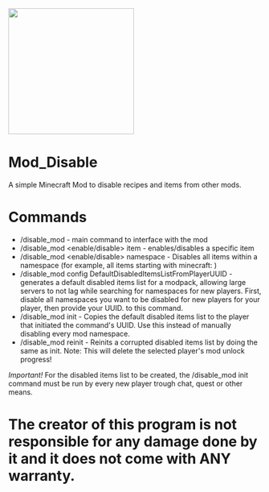 <div>
  <img src="https://github.com/Kaloyan501/Mod_Disable/assets/68351222/704482e3-eb9c-4ad4-a0e8-6d8c0cd0d3bd" width="250" height="250"></img> 
</div>

# Mod_Disable
A simple Minecraft Mod to disable recipes and items from other mods.

# Commands
  - /disable_mod - main command to interface with the mod
  - /disable_mod <enable/disable> item - enables/disables a specific item
  - /disable_mod <enable/disable> namespace - Disables all items within a namespace (for example, all items starting with minecraft: )
  - /disable_mod config DefaultDisabledItemsListFromPlayerUUID <UUID> - generates a default disabled items list for a modpack, allowing large servers to not lag while searching for namespaces for new players. First, disable all namespaces you want to be disabled for new players for your player, then provide your UUID. to this command.
  - /disable_mod init - Copies the default disabled items list to the player that initiated the command's UUID. Use this instead of manually disabling every mod namespace.
  - /disable_mod reinit <UUID> - Reinits a corrupted disabled items list by doing the same as init. Note: This will delete the selected player's mod unlock progress!

*Important!*
For the disabled items list to be created, the /disable_mod init command must be run by every new player trough chat, quest or other means.

<h1>The creator of this program is not responsible for any damage done by it and it does not come with ANY warranty.</h1>
